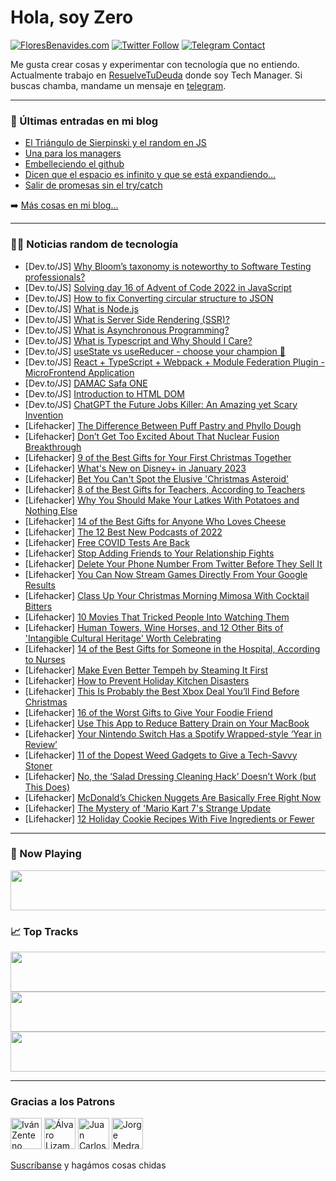 # Hola, soy Zero

[![FloresBenavides.com](https://img.shields.io/website?down_message=oops&label=MiBlog&style=for-the-badge&up_message=online&url=https%3A%2F%2Ffloresbenavides.com)](https://floresbenavides.com) [![Twitter Follow](https://img.shields.io/twitter/follow/ZeroDragon?color=%231DA1F2&label=Follow&logo=twitter&logoColor=ffffff&style=for-the-badge)](https://twitter.com/zerodragon) [![Telegram Contact](https://img.shields.io/badge/escr%C3%ADbeme-ZeroDragon-%2326A5E4?style=for-the-badge&logo=telegram)](https://t.me/zerodragon)

Me gusta crear cosas y experimentar con tecnología que no entiendo.
Actualmente trabajo en [ResuelveTuDeuda](http://github.com/resuelve) donde soy Tech Manager.
Si buscas chamba, mandame un mensaje en [telegram](https://t.me/zerodragon).

---

### 📕 Últimas entradas en mi blog
<!-- BLOG-POST-LIST:START -->
- [El Triángulo de Sierpinski y el random en JS](https://floresbenavides.com/el-triangulo-de-sierpinski-y-el-random-en-js/)
- [Una para los managers](https://floresbenavides.com/una-para-los-managers/)
- [Embelleciendo el github](https://floresbenavides.com/embelleciendo-el-github/)
- [Dicen que el espacio es infinito y que se está expandiendo…](https://floresbenavides.com/dicen-que-el-espacio-es-infinito-y-que-se-esta-expandiendo/)
- [Salir de promesas sin el try/catch](https://floresbenavides.com/salir-de-promesas-sin-el-try-catch/)
<!-- BLOG-POST-LIST:END -->

➡️ [Más cosas en mi blog...](https://floresbenavides.com)

---

### 👨‍💻 Noticias random de tecnología
<!-- TECH-POSTS:START -->
- [Dev.to/JS] [Why Bloom’s taxonomy is noteworthy to Software Testing professionals?](https://dev.to/lambdatest/why-blooms-taxonomy-is-noteworthy-to-software-testing-professionals-5bd6)
- [Dev.to/JS] [Solving day 16 of Advent of Code 2022 in JavaScript](https://dev.to/thibpat/solving-day-16-of-advent-of-code-2022-in-javascript-3fmn)
- [Dev.to/JS] [How to fix Converting circular structure to JSON](https://dev.to/fritzlolpro/how-to-fix-converting-circular-structure-to-json-5ddc)
- [Dev.to/JS] [What is Node.js](https://dev.to/karaca19/what-is-nodejs-27a0)
- [Dev.to/JS] [What is Server Side Rendering &lpar;SSR&rpar;?](https://dev.to/karaca19/what-is-server-side-rendering-ssr-316l)
- [Dev.to/JS] [What is Asynchronous Programming?](https://dev.to/karaca19/what-is-asynchronous-programming-gii)
- [Dev.to/JS] [What is Typescript and Why Should I Care?](https://dev.to/karaca19/what-is-typescript-and-why-should-i-care-1ekc)
- [Dev.to/JS] [useState vs useReducer - choose your champion 🤺](https://dev.to/csituma/usestate-vs-usereducer-with-examples-choose-your-champion-26hi)
- [Dev.to/JS] [React + TypeScript + Webpack + Module Federation Plugin - MicroFrontend Application](https://dev.to/harish_soni/react-typescript-webpack-module-federation-plugin-microfrontend-application-3g85)
- [Dev.to/JS] [DAMAC Safa ONE](https://dev.to/akarastyd/damac-safa-one-11em)
- [Dev.to/JS] [Introduction to HTML DOM](https://dev.to/hermitex/introduction-to-html-dom-2g0i)
- [Dev.to/JS] [ChatGPT the Future Jobs Killer: An Amazing yet Scary Invention](https://dev.to/josephyaduvanshi/chatgpt-the-future-jobs-killer-an-amazing-yet-scary-invention-3efk)
- [Lifehacker] [The Difference Between Puff Pastry and Phyllo Dough](https://lifehacker.com/the-difference-between-puff-pastry-and-phyllo-dough-1849900506)
- [Lifehacker] [Don’t Get Too Excited About That Nuclear Fusion Breakthrough](https://lifehacker.com/don-t-get-too-excited-about-that-nuclear-fusion-breakth-1849900076)
- [Lifehacker] [9 of the Best Gifts for Your First Christmas Together](https://lifehacker.com/9-of-the-best-gifts-for-your-first-christmas-together-1849900324)
- [Lifehacker] [What&#39;s New on Disney+ in January 2023](https://lifehacker.com/whats-new-on-disney-in-january-2023-1849900350)
- [Lifehacker] [Bet You Can&#39;t Spot the Elusive &#39;Christmas Asteroid&#39;](https://lifehacker.com/bet-you-cant-spot-the-elusive-christmas-asteroid-1849899845)
- [Lifehacker] [8 of the Best Gifts for Teachers, According to Teachers](https://lifehacker.com/8-of-the-best-gifts-for-teachers-according-to-teachers-1849899654)
- [Lifehacker] [Why You Should Make Your Latkes With Potatoes and Nothing Else](https://lifehacker.com/why-you-should-make-your-latkes-with-potatoes-and-nothi-1849896871)
- [Lifehacker] [14 of the Best Gifts for Anyone Who Loves Cheese](https://lifehacker.com/14-of-the-best-gifts-for-anyone-who-loves-cheese-1849899389)
- [Lifehacker] [The 12 Best New Podcasts of 2022](https://lifehacker.com/the-12-best-podcasts-of-2022-1849879055)
- [Lifehacker] [Free COVID Tests Are Back](https://lifehacker.com/free-covid-tests-are-back-1849898138)
- [Lifehacker] [Stop Adding Friends to Your Relationship Fights](https://lifehacker.com/stop-adding-friends-to-your-relationship-fights-1849891055)
- [Lifehacker] [Delete Your Phone Number From Twitter Before They Sell It](https://lifehacker.com/delete-your-phone-number-from-twitter-before-they-sell-1849897919)
- [Lifehacker] [You Can Now Stream Games Directly From Your Google Results](https://lifehacker.com/you-can-now-stream-games-directly-from-your-google-resu-1849895566)
- [Lifehacker] [Class Up Your Christmas Morning Mimosa With Cocktail Bitters](https://lifehacker.com/class-up-your-christmas-morning-mimosa-with-cocktail-bi-1849895777)
- [Lifehacker] [10 Movies That Tricked People Into Watching Them](https://lifehacker.com/10-movies-that-tricked-people-into-watching-them-1849896041)
- [Lifehacker] [Human Towers, Wine Horses, and 12 Other Bits of &#39;Intangible Cultural Heritage&#39; Worth Celebrating](https://lifehacker.com/human-towers-wine-horses-and-12-other-bits-of-intangi-1849894190)
- [Lifehacker] [14 of the Best Gifts for Someone in the Hospital, According to Nurses](https://lifehacker.com/14-of-the-best-gifts-for-someone-in-the-hospital-accor-1849894755)
- [Lifehacker] [Make Even Better Tempeh by Steaming It First](https://lifehacker.com/make-even-better-tempeh-by-steaming-it-first-1849895182)
- [Lifehacker] [How to Prevent Holiday Kitchen Disasters](https://lifehacker.com/how-to-prevent-holiday-kitchen-disasters-1849894874)
- [Lifehacker] [This Is Probably the Best Xbox Deal You’ll Find Before Christmas](https://lifehacker.com/this-is-probably-the-best-xbox-deal-you-ll-find-before-1849894852)
- [Lifehacker] [16 of the Worst Gifts to Give Your Foodie Friend](https://lifehacker.com/16-of-the-worst-gifts-to-give-your-foodie-friend-1849885694)
- [Lifehacker] [Use This App to Reduce Battery Drain on Your MacBook](https://lifehacker.com/use-this-app-to-reduce-battery-drain-on-your-macbook-1849892452)
- [Lifehacker] [Your Nintendo Switch Has a Spotify Wrapped-style ‘Year in Review’](https://lifehacker.com/your-nintendo-switch-has-a-spotify-wrapped-style-year-1849893792)
- [Lifehacker] [11 of the Dopest Weed Gadgets to Give a Tech-Savvy Stoner](https://lifehacker.com/11-of-the-dopest-weed-gadgets-to-give-a-tech-savvy-ston-1849894383)
- [Lifehacker] [No, the ‘Salad Dressing Cleaning Hack’ Doesn’t Work &lpar;but This Does&rpar;](https://lifehacker.com/no-the-salad-dressing-cleaning-hack-doesn-t-work-bu-1849893452)
- [Lifehacker] [McDonald’s Chicken Nuggets Are Basically Free Right Now](https://lifehacker.com/mcdonald-s-chicken-nuggets-are-basically-free-right-now-1849893884)
- [Lifehacker] [The Mystery of &#39;Mario Kart 7&#39;s Strange Update](https://lifehacker.com/the-mystery-of-mario-kart-7s-strange-update-1849893179)
- [Lifehacker] [12 Holiday Cookie Recipes With Five Ingredients or Fewer](https://lifehacker.com/12-holiday-cookie-recipes-with-five-ingredients-or-fewe-1849893325)<!-- TECH-POSTS:END -->

---

### 🎵 Now Playing
<a href="https://spotify-now-playing-dun.vercel.app/now-playing?open"><img src="https://spotify-now-playing-dun.vercel.app/now-playing" width="540" height="64"></a>

### 📈 Top Tracks
<a href="https://spotify-now-playing-dun.vercel.app/top-tracks?i=1&open"><img src="https://spotify-now-playing-dun.vercel.app/top-tracks?i=1" width="540" height="64"></a>
<a href="https://spotify-now-playing-dun.vercel.app/top-tracks?i=2&open"><img src="https://spotify-now-playing-dun.vercel.app/top-tracks?i=2" width="540" height="64"></a>
<a href="https://spotify-now-playing-dun.vercel.app/top-tracks?i=3&open"><img src="https://spotify-now-playing-dun.vercel.app/top-tracks?i=3" width="540" height="64"></a>

---

### Gracias a los Patrons
[<img src="https://avatars.githubusercontent.com/u/243380?v=4" alt="Iván Zenteno" width="50px">](https://github.com/k001) [<img src="https://avatars.githubusercontent.com/u/19955639?v=4" alt="Álvaro Lizama" width="50px">](https://github.com/alvarolizama) [<img src="https://avatars.githubusercontent.com/u/2718753?v=4" alt="Juan Carlos Ruiz" width="50px">](https://github.com/JuanCrg90) [<img src="https://avatars.githubusercontent.com/u/37025?v=4" alt="Jorge Medrano" width="50px">](https://github.com/h1pp1e) 

[Suscríbanse](https://www.patreon.com/zerodragon) y hagámos cosas chidas
